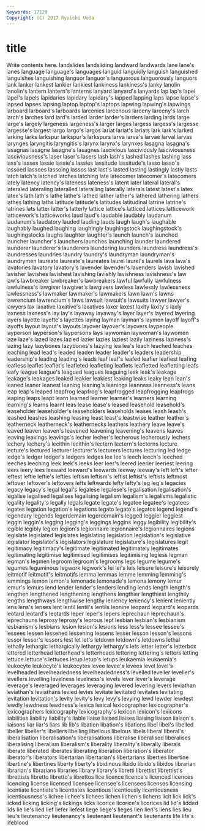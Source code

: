 ```yaml
---
Keywords: 17129 
Copyright: (C) 2017 Ryuichi Ueda
---
```


# title

Write contents here.
 landslides landsliding landward landwards lane lane's
lanes language language's languages languid languidly languish languished languishes languishing
languor languor's languorous languorously languors lank lanker lankest lankier lankiest
lankiness lankiness's lanky lanolin lanolin's lantern lantern's lanterns lanyard lanyard's
lanyards lap lap's lapel lapel's lapels lapidaries lapidary lapidary's lapped
lapping laps lapse lapse's lapsed lapses lapsing laptop laptop's laptops
lapwing lapwing's lapwings larboard larboard's larboards larcenies larcenous larceny larceny's
larch larch's larches lard lard's larded larder larder's larders larding
lards large large's largely largeness largeness's larger larges largess largess's
largesse largesse's largest largo largo's largos lariat lariat's lariats lark
lark's larked larking larks larkspur larkspur's larkspurs larva larva's larvae
larval larvas larynges laryngitis laryngitis's larynx larynx's larynxes lasagna lasagna's
lasagnas lasagne lasagne's lasagnes lascivious lasciviously lasciviousness lasciviousness's laser laser's
lasers lash lash's lashed lashes lashing lass lass's lasses lassie
lassie's lassies lassitude lassitude's lasso lasso's lassoed lassoes lassoing lassos
last last's lasted lasting lastingly lastly lasts latch latch's latched
latches latching late latecomer latecomer's latecomers lately latency latency's lateness
lateness's latent later lateral lateral's lateraled lateraling lateralled lateralling laterally
laterals latest latest's latex latex's lath lath's lathe lathe's lathed
lather lather's lathered lathering lathers lathes lathing laths latitude latitude's
latitudes latitudinal latrine latrine's latrines lats latter latter's latterly lattice
lattice's latticed lattices latticework latticework's latticeworks laud laud's laudable laudably
laudanum laudanum's laudatory lauded lauding lauds laugh laugh's laughable laughably
laughed laughing laughingly laughingstock laughingstock's laughingstocks laughs laughter laughter's launch
launch's launched launcher launcher's launchers launches launching launder laundered launderer
launderer's launderers laundering launders laundress laundress's laundresses laundries laundry laundry's
laundryman laundryman's laundrymen laureate laureate's laureates laurel laurel's laurels lava
lava's lavatories lavatory lavatory's lavender lavender's lavenders lavish lavished lavisher
lavishes lavishest lavishing lavishly lavishness lavishness's law law's lawbreaker lawbreaker's
lawbreakers lawful lawfully lawfulness lawfulness's lawgiver lawgiver's lawgivers lawless lawlessly
lawlessness lawlessness's lawmaker lawmaker's lawmakers lawn lawn's lawns lawrencium lawrencium's
laws lawsuit lawsuit's lawsuits lawyer lawyer's lawyers lax laxative laxative's
laxatives laxer laxest laxity laxity's laxly laxness laxness's lay lay's
layaway layaway's layer layer's layered layering layers layette layette's layettes
laying layman layman's laymen layoff layoff's layoffs layout layout's layouts
layover layover's layovers laypeople layperson layperson's laypersons lays laywoman laywoman's
laywomen laze laze's lazed lazes lazied lazier lazies laziest lazily
laziness laziness's lazing lazy lazybones lazybones's lazying lea lea's leach
leached leaches leaching lead lead's leaded leaden leader leader's leaders
leadership leadership's leading leading's leads leaf leaf's leafed leafier leafiest
leafing leafless leaflet leaflet's leafleted leafleting leaflets leafletted leafletting leafs
leafy league league's leagued leagues leaguing leak leak's leakage leakage's
leakages leaked leakier leakiest leaking leaks leaky lean lean's leaned
leaner leanest leaning leaning's leanings leanness leanness's leans leap leap's
leaped leapfrog leapfrog's leapfrogged leapfrogging leapfrogs leaping leaps leapt learn
learned learner learner's learners learning learning's learns learnt leas lease
lease's leased leasehold leasehold's leaseholder leaseholder's leaseholders leaseholds leases leash
leash's leashed leashes leashing leasing least least's leastwise leather leather's
leatherneck leatherneck's leathernecks leathers leathery leave leave's leaved leaven leaven's
leavened leavening leavening's leavens leaves leaving leavings leavings's lecher lecher's
lecherous lecherously lechers lechery lechery's lecithin lecithin's lectern lectern's lecterns
lecture lecture's lectured lecturer lecturer's lecturers lectures lecturing led ledge
ledge's ledger ledger's ledgers ledges lee lee's leech leech's leeched
leeches leeching leek leek's leeks leer leer's leered leerier leeriest
leering leers leery lees leeward leeward's leewards leeway leeway's left
left's lefter leftest leftie leftie's lefties leftism leftism's leftist leftist's
leftists leftmost leftover leftover's leftovers lefts leftwards lefty lefty's leg
leg's legacies legacy legacy's legal legal's legalese legalese's legalisation legalisation's
legalise legalised legalises legalising legalism legalism's legalisms legalistic legality legality's
legally legals legate legate's legatee legatee's legatees legates legation legation's
legations legato legato's legatos legend legend's legendary legends legerdemain legerdemain's
legged leggier leggiest leggin leggin's legging legging's leggings leggins leggy
legibility legibility's legible legibly legion legion's legionnaire legionnaire's legionnaires legions
legislate legislated legislates legislating legislation legislation's legislative legislator legislator's legislators
legislature legislature's legislatures legit legitimacy legitimacy's legitimate legitimated legitimately legitimates
legitimating legitimise legitimised legitimises legitimising legless legman legman's legmen legroom
legroom's legrooms legs legume legume's legumes leguminous legwork legwork's lei
lei's leis leisure leisure's leisurely leitmotif leitmotif's leitmotifs lemma lemmas
lemme lemming lemming's lemmings lemon lemon's lemonade lemonade's lemons lemony
lemur lemur's lemurs lend lender lender's lenders lending lends length
length's lengthen lengthened lengthening lengthens lengthier lengthiest lengthily lengths lengthways
lengthwise lengthy leniency leniency's lenient leniently lens lens's lenses lent
lentil lentil's lentils leonine leopard leopard's leopards leotard leotard's leotards
leper leper's lepers leprechaun leprechaun's leprechauns leprosy leprosy's leprous lept
lesbian lesbian's lesbianism lesbianism's lesbians lesion lesion's lesions less less's
lessee lessee's lessees lessen lessened lessening lessens lesser lesson lesson's
lessons lessor lessor's lessors lest let let's letdown letdown's letdowns
lethal lethally lethargic lethargically lethargy lethargy's lets letter letter's letterbox
lettered letterhead letterhead's letterheads lettering lettering's letters letting lettuce lettuce's
lettuces letup letup's letups leukaemia leukaemia's leukocyte leukocyte's leukocytes levee
levee's levees level level's levelheaded levelheadedness levelheadedness's levelled leveller leveller's
levellers levelling levelness levelness's levels lever lever's leverage leverage's leveraged
leverages leveraging levered levering levers leviathan leviathan's leviathans levied levies
levitate levitated levitates levitating levitation levitation's levity levity's levy levy's
levying lewd lewder lewdest lewdly lewdness lewdness's lexica lexical lexicographer
lexicographer's lexicographers lexicography lexicography's lexicon lexicon's lexicons liabilities liability liability's
liable liaise liaised liaises liaising liaison liaison's liaisons liar liar's
liars lib lib's libation libation's libations libel libel's libelled libeller
libeller's libellers libelling libellous libelous libels liberal liberal's liberalisation liberalisation's
liberalisations liberalise liberalised liberalises liberalising liberalism liberalism's liberality liberality's liberally
liberals liberate liberated liberates liberating liberation liberation's liberator liberator's liberators
libertarian libertarian's libertarians liberties libertine libertine's libertines liberty liberty's libidinous
libido libido's libidos librarian librarian's librarians libraries library library's libretti
librettist librettist's librettists libretto libretto's librettos lice licence licence's licenced
licences licencing license licensed licensee licensee's licensees licenses licensing licentiate
licentiate's licentiates licentious licentiously licentiousness licentiousness's lichee lichee's lichees lichen
lichen's lichens licit lick lick's licked licking licking's lickings licks
licorice licorice's licorices lid lid's lidded lids lie lie's lied
lief liefer liefest liege liege's lieges lien lien's liens lies
lieu lieu's lieutenancy lieutenancy's lieutenant lieutenant's lieutenants life life's lifeblood
